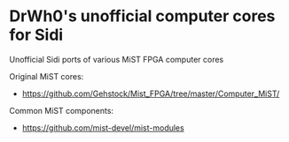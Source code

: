 # DrWh0's unofficial computer cores for Sidi

Unofficial Sidi ports of various MiST FPGA computer cores

Original MiST cores:

* https://github.com/Gehstock/Mist_FPGA/tree/master/Computer_MiST/

Common MiST components:

* https://github.com/mist-devel/mist-modules
